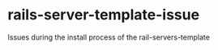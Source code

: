 rails-server-template-issue
===========================

Issues during the install process of the rail-servers-template
